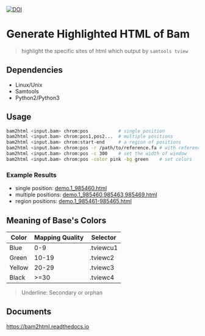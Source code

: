 [![DOI](https://zenodo.org/badge/DOI/10.5281/zenodo.4005608.svg)](https://doi.org/10.5281/zenodo.4005608)


# Generate Highlighted HTML of Bam
> highlight the specific sites of html which output by `samtools tview`


## Dependencies
- Linux/Unix
- Samtools
- Python2/Python3


## Usage
```bash
bam2html <input.bam> chrom:pos           # single position
bam2html <input.bam> chrom:pos1,pos2...  # multiple positions
bam2html <input.bam> chrom:start-end     # a region of positions
bam2html <input.bam> chrom:pos -r /path/to/reference.fa # with reference
bam2html <input.bam> chrom:pos -c 300    # set the width of window
bam2html <input.bam> chrom:pos -color pink -bg green    # set colors
```



### Example Results
- single position: [demo.1_985460.html](https://suqingdong.github.io/bam2html/example/demo.1_985460.html)
- multiple positions: [demo.1_985460,985463,985469.html](https://suqingdong.github.io/bam2html/example/demo.1_985460,985463,985469.html)
- region positions: [demo.1_985461-985465.html](https://suqingdong.github.io/bam2html/example/demo.1_985461-985465.html)

## Meaning of Base's Colors
| Color | Mapping Quality | Selector |
| - | - | - |
| Blue | 0-9 | .tviewcu1 |
| Green | 10-19 | .tviewc2 |
| Yellow | 20-29 | .tviewc3 |
| Black |>=30 | .tviewc4 |

> Underline: Secondary or orphan

## Documents
https://bam2html.readthedocs.io
